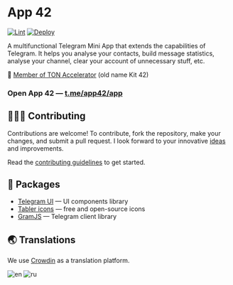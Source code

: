 # App 42

[![Lint](https://github.com/hromadchuk/app42/actions/workflows/lint.yml/badge.svg?branch=master)](https://github.com/hromadchuk/app42/actions/workflows/lint.yml)
[![Deploy](https://github.com/hromadchuk/app42/actions/workflows/pages.yml/badge.svg?branch=master)](https://github.com/hromadchuk/app42/actions/workflows/pages.yml)

A multifunctional Telegram Mini App that extends the capabilities of Telegram. It helps you analyse your contacts, build message statistics, analyse your channel, clear your account of unnecessary stuff, etc.

📰 [Member of TON Accelerator](https://blog.ton.org/ton-accelerator-participants-announcement) (old name Kit 42)

### Open App 42 — [t.me/app42/app](https://t.me/app42/app)

## 👨🏻‍💻 Contributing

Contributions are welcome! To contribute, fork the repository, make your changes, and submit a pull request. I look forward to your innovative [ideas](https://github.com/hromadchuk/app42/pulls) and improvements.

Read the [contributing guidelines](DEVELOPMENT.md) to get started.

## 🧩 Packages
* [Telegram UI](https://github.com/Telegram-Mini-Apps/TelegramUI) — UI components library
* [Tabler icons](https://tabler-icons.io/) — free and open-source icons
* [GramJS](https://github.com/gram-js/gramjs) — Telegram client library

## 🌏 Translations
We use [Crowdin](https://crowdin.com/project/app-42) as a translation platform.

![en](https://img.shields.io/badge/dynamic/json?color=green&style=flat&query=%24.progress[?(@.data.languageId==%27en%27)].data.approvalProgress&url=https%3A%2F%2Fbadges.awesome-crowdin.com%2Fstats-16517975-702839-update.json&label=EN)
![ru](https://img.shields.io/badge/dynamic/json?color=green&style=flat&query=%24.progress[?(@.data.languageId==%27ru%27)].data.approvalProgress&url=https%3A%2F%2Fbadges.awesome-crowdin.com%2Fstats-16517975-702839-update.json&label=RU)
